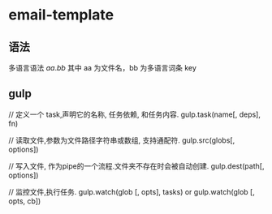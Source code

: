 # email-template

## 语法

多语言语法
${{ aa.bb }}$
其中 aa 为文件名，bb 为多语言词条 key

## gulp

// 定义一个 task,声明它的名称, 任务依赖, 和任务内容.
gulp.task(name[, deps], fn)

// 读取文件,参数为文件路径字符串或数组, 支持通配符.
gulp.src(globs[, options])

// 写入文件, 作为pipe的一个流程.文件夹不存在时会被自动创建.
gulp.dest(path[, options])

// 监控文件,执行任务.
gulp.watch(glob [, opts], tasks) or gulp.watch(glob [, opts, cb])
